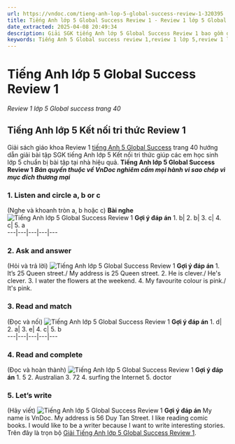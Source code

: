 ```yaml
---
url: https://vndoc.com/tieng-anh-lop-5-global-success-review-1-320395
title: Tiếng Anh lớp 5 Global Success Review 1 - Review 1 lớp 5 Global success trang 40 - VnDoc.com
date_extracted: 2025-04-08 20:49:34
description: Giải SGK tiếng Anh lớp 5 Global Success Review 1 bao gồm đáp án các phần bài tập trang 40 giúp các em chuẩn bị bài hiệu quả.
keywords: Tiếng Anh 5 Global success review 1,review 1 lớp 5,review 1 lớp 5 Global success,tiếng anh lớp 5 review 1,tiếng anh lớp 5 global success review 1,review 1 tiếng anh 5 global success,review 1 lớp 5 Global success trang 40,tiếng anh 5 review 1,Tiếng Anh 5 review 1 Global Success,tiếng Anh lớp 5 kết nối review 1
---
```


# Tiếng Anh lớp 5 Global Success Review 1
 _Review 1 lớp 5 Global success trang 40_
## Tiếng Anh lớp 5 Kết nối tri thức Review 1
Giải sách giáo khoa Review 1 [tiếng Anh 5 Global Success](<https://vndoc.com/tieng-anh-lop-5-global-success>) trang 40 hướng dẫn giải bài tập SGK tiếng Anh lớp 5 Kết nối tri thức giúp các em học sinh lớp 5 chuẩn bị bài tập tại nhà hiệu quả.
**Tiếng Anh lớp 5 Global Success Review 1**
 _**Bản quyền thuộc về VnDoc nghiêm cấm mọi hành vi sao chép vì mục đích thương mại**_
### **1\. Listen and circle a, b or c**
\(Nghe và khoanh tròn a, b hoặc c\)
**Bài nghe**
![Tiếng Anh lớp 5 Global Success Review 1](https://i.vdoc.vn/data/image/2024/05/18/tieng-anh-lop-5-global-success-review-1-1.png)
**Gợi ý đáp án**
1\. b| 2\. b| 3\. c| 4\. c| 5\. a  
---|---|---|---|---  
### 2\. Ask and answer
\(Hỏi và trả lời\)
![Tiếng Anh lớp 5 Global Success Review 1](https://i.vdoc.vn/data/image/2024/05/18/tieng-anh-lop-5-global-success-review-1-2.png)
**Gợi ý đáp án**
1\. It’s 25 Queen street./ My address is 25 Queen street.
2\. He is clever./ He's clever.
3\. I water the flowers at the weekend.
4\. My favourite colour is pink./ It's pink.
### 3\. Read and match
\(Đọc và nối\)
![Tiếng Anh lớp 5 Global Success Review 1](https://i.vdoc.vn/data/image/2024/05/18/tieng-anh-lop-5-global-success-review-1-3.png)
**Gợi ý đáp án**
1\. d| 2\. a| 3\. e| 4\. c| 5\. b  
---|---|---|---|---  
### 4\. Read and complete
\(Đọc và hoàn thành\)
![Tiếng Anh lớp 5 Global Success Review 1](https://i.vdoc.vn/data/image/2024/05/18/tieng-anh-lop-5-global-success-review-1-4.png)
**Gợi ý đáp án**
1\. 5
2\. Australian
3\. 72
4\. surfing the Internet
5\. doctor
### 5\. Let’s write
\(Hãy viết\)
![Tiếng Anh lớp 5 Global Success Review 1](https://i.vdoc.vn/data/image/2024/05/18/tieng-anh-lop-5-global-success-review-1-5.png)
**Gợi ý đáp án**
My name is VnDoc. My address is 56 Duy Tan Street. I like reading comic books. I would like to be a writer because I want to write interesting stories.
Trên đây là trọn bộ [Giải Tiếng Anh lớp 5 Global Success Review 1](<https://vndoc.com/tieng-anh-lop-5-global-success-review-1-320395>).

